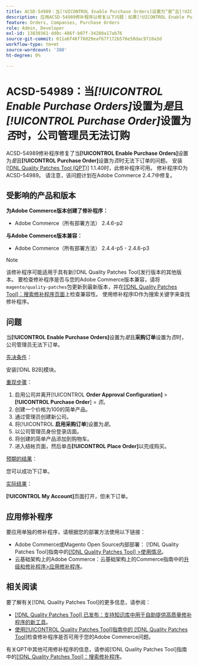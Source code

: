```yaml
---
title: ACSD-54989：当[!UICONTROL Enable Purchase Orders]设置为“是”且[!UICONTROL Purchase Order]设置为“否”时，公司管理员无法订购
description: 应用ACSD-54989修补程序以修复以下问题：如果[!UICONTROL Enable Purchase Orders]设置为“是”且[!UICONTROL Purchase Order]设置为“否”，则公司管理员无法下单Adobe Commerce。
feature: Orders, Companies, Purchase Orders
role: Admin, Developer
exl-id: 13830361-dd0c-486f-b07f-34280a17ab76
source-git-commit: 011a6f46f76029eaf67f172b576e58dac9710a3d
workflow-type: tm+mt
source-wordcount: '388'
ht-degree: 0%

---
```


# ACSD-54989：当&#x200B;*[!UICONTROL Enable Purchase Orders]*&#x200B;设置为&#x200B;*是*&#x200B;且&#x200B;*[!UICONTROL Purchase Order]*&#x200B;设置为&#x200B;*否*&#x200B;时，公司管理员无法订购

ACSD-54989修补程序修复了当&#x200B;**[!UICONTROL Enable Purchase Orders]**&#x200B;设置为&#x200B;*是*&#x200B;且&#x200B;**[!UICONTROL Purchase Order]**&#x200B;设置为&#x200B;*否*&#x200B;时无法下订单的问题。 安装[[!DNL Quality Patches Tool (QPT)]](https://experienceleague.adobe.com/zh-hans/docs/commerce-operations/tools/quality-patches-tool/quality-patches-tool-to-self-serve-quality-patches) 1.1.40时，此修补程序可用。 修补程序ID为ACSD-54989。 请注意，该问题计划在Adobe Commerce 2.4.7中修复。

## 受影响的产品和版本

**为Adobe Commerce版本创建了修补程序：**

* Adobe Commerce（所有部署方法） 2.4.6-p2

**与Adobe Commerce版本兼容：**

* Adobe Commerce（所有部署方法） 2.4.4-p5 - 2.4.6-p3

>[!NOTE]
>
>该修补程序可能适用于具有新[!DNL Quality Patches Tool]发行版本的其他版本。 要检查修补程序是否与您的Adobe Commerce版本兼容，请将`magento/quality-patches`包更新到最新版本，并在[[!DNL Quality Patches Tool]：搜索修补程序页面](https://experienceleague.adobe.com/tools/commerce-quality-patches/index.html?lang=zh-Hans)上检查兼容性。 使用修补程序ID作为搜索关键字来查找修补程序。

## 问题

当&#x200B;**[!UICONTROL Enable Purchase Orders]**&#x200B;设置为&#x200B;*是*&#x200B;且&#x200B;**采购订单**&#x200B;设置为&#x200B;*否*&#x200B;时，公司管理员无法下订单。

<u>先决条件</u>：

安装[!DNL B2B]模块。

<u>重现步骤</u>：

1. 启用公司并离开[!UICONTROL **Order Approval Configuration]** > **[!UICONTROL Purchase Order**] = *否*。
1. 创建一个价格为100的简单产品。
1. 通过管理员创建新公司。
1. 将&#x200B;[!UICONTROL **启用采购订单**]&#x200B;设置为&#x200B;*是*。
1. 以公司管理员身份登录店面。
1. 将创建的简单产品添加到购物车。
1. 进入结帐页面，然后单击&#x200B;**[!UICONTROL Place Order]**&#x200B;以完成购买。

<u>预期的结果</u>：

您可以成功下订单。

<u>实际结果</u>：

**[!UICONTROL My Account]**&#x200B;页面打开，但未下订单。

## 应用修补程序

要应用单独的修补程序，请根据您的部署方法使用以下链接：

* Adobe Commerce或Magento Open Source内部部署： [!DNL Quality Patches Tool]指南中的[[!DNL Quality Patches Tool] >使用情况](/help/tools/quality-patches-tool/usage.md)。
* 云基础架构上的Adobe Commerce：云基础架构上的Commerce指南中的[升级和修补程序>应用修补程序](https://experienceleague.adobe.com/docs/commerce-cloud-service/user-guide/develop/upgrade/apply-patches.html?lang=zh-Hans)。

## 相关阅读

要了解有关[!DNL Quality Patches Tool]的更多信息，请参阅：

* [[!DNL Quality Patches Tool] 已发布：支持知识库中用于自助提供高质量修补程序的新工具](https://experienceleague.adobe.com/zh-hans/docs/commerce-operations/tools/quality-patches-tool/quality-patches-tool-to-self-serve-quality-patches)。
* [使用[!UICONTROL Quality Patches Tool]指南中的 [!DNL Quality Patches Tool]](/help/tools/quality-patches-tool/patches-available-in-qpt/check-patch-for-magento-issue-with-magento-quality-patches.md)检查修补程序是否可用于您的Adobe Commerce问题。


有关QPT中其他可用修补程序的信息，请参阅[!DNL Quality Patches Tool]指南中的[[!DNL Quality Patches Tool]：搜索修补程序](https://experienceleague.adobe.com/tools/commerce-quality-patches/index.html?lang=zh-Hans)。
